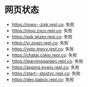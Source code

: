 # 网页状态
- https://rows--zixk.repl.co: 失败
- https://moo.zxco.repl.co: 失败
- https://ask.skzey.repl.co: 失败
- https://vi.zogzr.repl.co: 失败
- https://ypto.tnpyv.repl.co: 失败
- https://chatai.cokio.repl.co: 失败
- https://learninggarden.repl.co: 失败
- https://apping.eywjx.repl.co: 失败
- https://start--stpstyc.repl.co: 失败
- https://deo.babox.repl.co: 失败

